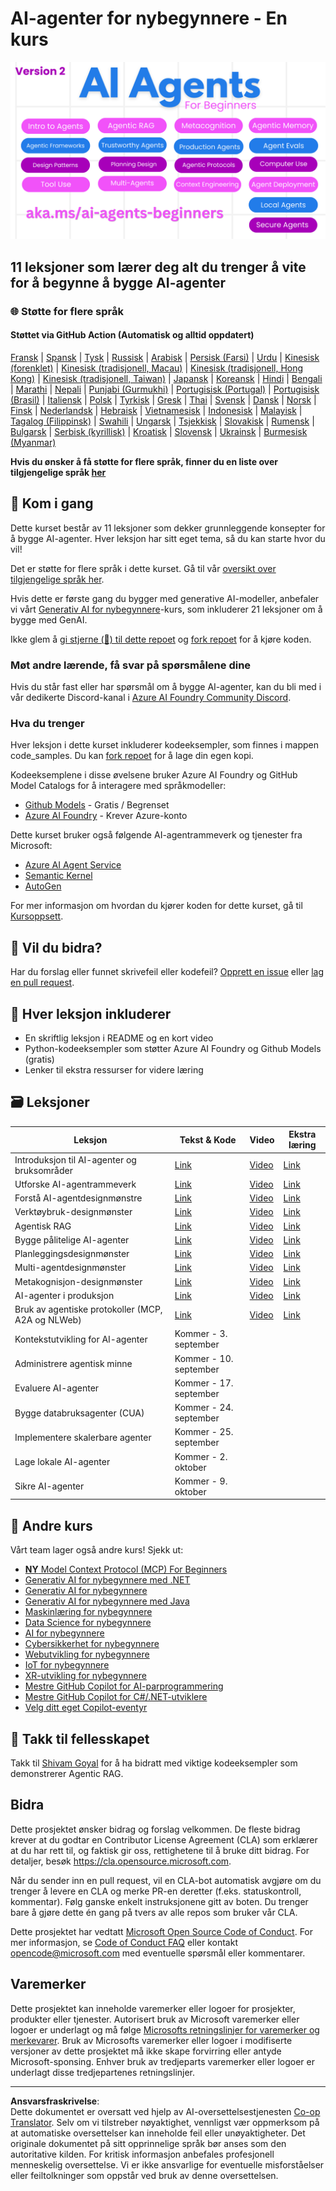 <!--
CO_OP_TRANSLATOR_METADATA:
{
  "original_hash": "4177db6b3602dfa8c609d78df1f0f21b",
  "translation_date": "2025-08-29T15:45:06+00:00",
  "source_file": "README.md",
  "language_code": "no"
}
-->
# AI-agenter for nybegynnere - En kurs

![Generativ AI for nybegynnere](../../translated_images/repo-thumbnailv2.06f4a48036fde647f6ba4eb19f5651babe59bb30e972748afb349e47725d7601.no.png)

## 11 leksjoner som lærer deg alt du trenger å vite for å begynne å bygge AI-agenter

### 🌐 Støtte for flere språk

#### Støttet via GitHub Action (Automatisk og alltid oppdatert)

[Fransk](../fr/README.md) | [Spansk](../es/README.md) | [Tysk](../de/README.md) | [Russisk](../ru/README.md) | [Arabisk](../ar/README.md) | [Persisk (Farsi)](../fa/README.md) | [Urdu](../ur/README.md) | [Kinesisk (forenklet)](../zh/README.md) | [Kinesisk (tradisjonell, Macau)](../mo/README.md) | [Kinesisk (tradisjonell, Hong Kong)](../hk/README.md) | [Kinesisk (tradisjonell, Taiwan)](../tw/README.md) | [Japansk](../ja/README.md) | [Koreansk](../ko/README.md) | [Hindi](../hi/README.md) | [Bengali](../bn/README.md) | [Marathi](../mr/README.md) | [Nepali](../ne/README.md) | [Punjabi (Gurmukhi)](../pa/README.md) | [Portugisisk (Portugal)](../pt/README.md) | [Portugisisk (Brasil)](../br/README.md) | [Italiensk](../it/README.md) | [Polsk](../pl/README.md) | [Tyrkisk](../tr/README.md) | [Gresk](../el/README.md) | [Thai](../th/README.md) | [Svensk](../sv/README.md) | [Dansk](../da/README.md) | [Norsk](./README.md) | [Finsk](../fi/README.md) | [Nederlandsk](../nl/README.md) | [Hebraisk](../he/README.md) | [Vietnamesisk](../vi/README.md) | [Indonesisk](../id/README.md) | [Malayisk](../ms/README.md) | [Tagalog (Filippinsk)](../tl/README.md) | [Swahili](../sw/README.md) | [Ungarsk](../hu/README.md) | [Tsjekkisk](../cs/README.md) | [Slovakisk](../sk/README.md) | [Rumensk](../ro/README.md) | [Bulgarsk](../bg/README.md) | [Serbisk (kyrillisk)](../sr/README.md) | [Kroatisk](../hr/README.md) | [Slovensk](../sl/README.md) | [Ukrainsk](../uk/README.md) | [Burmesisk (Myanmar)](../my/README.md)

**Hvis du ønsker å få støtte for flere språk, finner du en liste over tilgjengelige språk [her](https://github.com/Azure/co-op-translator/blob/main/getting_started/supported-languages.md)**

## 🌱 Kom i gang

Dette kurset består av 11 leksjoner som dekker grunnleggende konsepter for å bygge AI-agenter. Hver leksjon har sitt eget tema, så du kan starte hvor du vil!

Det er støtte for flere språk i dette kurset. Gå til vår [oversikt over tilgjengelige språk her](../..).

Hvis dette er første gang du bygger med generative AI-modeller, anbefaler vi vårt [Generativ AI for nybegynnere](https://aka.ms/genai-beginners)-kurs, som inkluderer 21 leksjoner om å bygge med GenAI.

Ikke glem å [gi stjerne (🌟) til dette repoet](https://docs.github.com/en/get-started/exploring-projects-on-github/saving-repositories-with-stars?WT.mc_id=academic-105485-koreyst) og [fork repoet](https://github.com/microsoft/ai-agents-for-beginners/fork) for å kjøre koden.

### Møt andre lærende, få svar på spørsmålene dine

Hvis du står fast eller har spørsmål om å bygge AI-agenter, kan du bli med i vår dedikerte Discord-kanal i [Azure AI Foundry Community Discord](https://aka.ms/ai-agents/discord).

### Hva du trenger

Hver leksjon i dette kurset inkluderer kodeeksempler, som finnes i mappen code_samples. Du kan [fork repoet](https://github.com/microsoft/ai-agents-for-beginners/fork) for å lage din egen kopi.

Kodeeksemplene i disse øvelsene bruker Azure AI Foundry og GitHub Model Catalogs for å interagere med språkmodeller:

- [Github Models](https://aka.ms/ai-agents-beginners/github-models) - Gratis / Begrenset
- [Azure AI Foundry](https://aka.ms/ai-agents-beginners/ai-foundry) - Krever Azure-konto

Dette kurset bruker også følgende AI-agentrammeverk og tjenester fra Microsoft:

- [Azure AI Agent Service](https://aka.ms/ai-agents-beginners/ai-agent-service)
- [Semantic Kernel](https://aka.ms/ai-agents-beginners/semantic-kernel)
- [AutoGen](https://aka.ms/ai-agents/autogen)

For mer informasjon om hvordan du kjører koden for dette kurset, gå til [Kursoppsett](./00-course-setup/README.md).

## 🙏 Vil du bidra?

Har du forslag eller funnet skrivefeil eller kodefeil? [Opprett en issue](https://github.com/microsoft/ai-agents-for-beginners/issues?WT.mc_id=academic-105485-koreyst) eller [lag en pull request](https://github.com/microsoft/ai-agents-for-beginners/pulls?WT.mc_id=academic-105485-koreyst).

## 📂 Hver leksjon inkluderer

- En skriftlig leksjon i README og en kort video
- Python-kodeeksempler som støtter Azure AI Foundry og Github Models (gratis)
- Lenker til ekstra ressurser for videre læring

## 🗃️ Leksjoner

| **Leksjon**                                  | **Tekst & Kode**                                  | **Video**                                                  | **Ekstra læring**                                                                     |
|----------------------------------------------|---------------------------------------------------|------------------------------------------------------------|---------------------------------------------------------------------------------------|
| Introduksjon til AI-agenter og bruksområder  | [Link](./01-intro-to-ai-agents/README.md)         | [Video](https://youtu.be/3zgm60bXmQk?si=z8QygFvYQv-9WtO1)  | [Link](https://aka.ms/ai-agents-beginners/collection?WT.mc_id=academic-105485-koreyst) |
| Utforske AI-agentrammeverk                  | [Link](./02-explore-agentic-frameworks/README.md) | [Video](https://youtu.be/ODwF-EZo_O8?si=Vawth4hzVaHv-u0H)  | [Link](https://aka.ms/ai-agents-beginners/collection?WT.mc_id=academic-105485-koreyst) |
| Forstå AI-agentdesignmønstre                | [Link](./03-agentic-design-patterns/README.md)    | [Video](https://youtu.be/m9lM8qqoOEA?si=BIzHwzstTPL8o9GF)  | [Link](https://aka.ms/ai-agents-beginners/collection?WT.mc_id=academic-105485-koreyst) |
| Verktøybruk-designmønster                   | [Link](./04-tool-use/README.md)                   | [Video](https://youtu.be/vieRiPRx-gI?si=2z6O2Xu2cu_Jz46N)  | [Link](https://aka.ms/ai-agents-beginners/collection?WT.mc_id=academic-105485-koreyst) |
| Agentisk RAG                                | [Link](./05-agentic-rag/README.md)                | [Video](https://youtu.be/WcjAARvdL7I?si=gKPWsQpKiIlDH9A3)  | [Link](https://aka.ms/ai-agents-beginners/collection?WT.mc_id=academic-105485-koreyst) |
| Bygge pålitelige AI-agenter                 | [Link](./06-building-trustworthy-agents/README.md)| [Video](https://youtu.be/iZKkMEGBCUQ?si=jZjpiMnGFOE9L8OK ) | [Link](https://aka.ms/ai-agents-beginners/collection?WT.mc_id=academic-105485-koreyst) |
| Planleggingsdesignmønster                  | [Link](./07-planning-design/README.md)            | [Video](https://youtu.be/kPfJ2BrBCMY?si=6SC_iv_E5-mzucnC)  | [Link](https://aka.ms/ai-agents-beginners/collection?WT.mc_id=academic-105485-koreyst) |
| Multi-agentdesignmønster                   | [Link](./08-multi-agent/README.md)                | [Video](https://youtu.be/V6HpE9hZEx0?si=rMgDhEu7wXo2uo6g)  | [Link](https://aka.ms/ai-agents-beginners/collection?WT.mc_id=academic-105485-koreyst) |
| Metakognisjon-designmønster                | [Link](./09-metacognition/README.md)              | [Video](https://youtu.be/His9R6gw6Ec?si=8gck6vvdSNCt6OcF)  | [Link](https://aka.ms/ai-agents-beginners/collection?WT.mc_id=academic-105485-koreyst) |
| AI-agenter i produksjon                    | [Link](./10-ai-agents-production/README.md)       | [Video](https://youtu.be/l4TP6IyJxmQ?si=31dnhexRo6yLRJDl)  | [Link](https://aka.ms/ai-agents-beginners/collection?WT.mc_id=academic-105485-koreyst) |
| Bruk av agentiske protokoller (MCP, A2A og NLWeb) | [Link](./11-agentic-protocols/README.md)          | [Video](https://youtu.be/X-Dh9R3Opn8)                      | [Link](https://aka.ms/ai-agents-beginners/collection?WT.mc_id=academic-105485-koreyst) |
| Kontekstutvikling for AI-agenter            | Kommer - 3. september                             |                                                            |                                                                                       |
| Administrere agentisk minne                  | Kommer - 10. september                            |                                                            |                                                                                        |
| Evaluere AI-agenter                          | Kommer - 17. september                            |                                                            |                                                                                        |
| Bygge databruksagenter (CUA)                 | Kommer - 24. september                            |                                                            |                                                                                        |
| Implementere skalerbare agenter              | Kommer - 25. september                            |                                                            |                                                                                        |
| Lage lokale AI-agenter                       | Kommer - 2. oktober                               |                                                            |                                                                                        |
| Sikre AI-agenter                             | Kommer - 9. oktober                               |                                                            |                                                                                        |

## 🎒 Andre kurs

Vårt team lager også andre kurs! Sjekk ut:

- [**NY** Model Context Protocol (MCP) For Beginners](https://github.com/microsoft/mcp-for-beginners?WT.mc_id=academic-105485-koreyst)
- [Generativ AI for nybegynnere med .NET](https://github.com/microsoft/Generative-AI-for-beginners-dotnet?WT.mc_id=academic-105485-koreyst)
- [Generativ AI for nybegynnere](https://github.com/microsoft/generative-ai-for-beginners?WT.mc_id=academic-105485-koreyst)
- [Generativ AI for nybegynnere med Java](https://github.com/microsoft/generative-ai-for-beginners-java?WT.mc_id=academic-105485-koreyst)
- [Maskinlæring for nybegynnere](https://aka.ms/ml-beginners?WT.mc_id=academic-105485-koreyst)
- [Data Science for nybegynnere](https://aka.ms/datascience-beginners?WT.mc_id=academic-105485-koreyst)
- [AI for nybegynnere](https://aka.ms/ai-beginners?WT.mc_id=academic-105485-koreyst)
- [Cybersikkerhet for nybegynnere](https://github.com/microsoft/Security-101??WT.mc_id=academic-96948-sayoung)
- [Webutvikling for nybegynnere](https://aka.ms/webdev-beginners?WT.mc_id=academic-105485-koreyst)
- [IoT for nybegynnere](https://aka.ms/iot-beginners?WT.mc_id=academic-105485-koreyst)
- [XR-utvikling for nybegynnere](https://github.com/microsoft/xr-development-for-beginners?WT.mc_id=academic-105485-koreyst)
- [Mestre GitHub Copilot for AI-parprogrammering](https://aka.ms/GitHubCopilotAI?WT.mc_id=academic-105485-koreyst)
- [Mestre GitHub Copilot for C#/.NET-utviklere](https://github.com/microsoft/mastering-github-copilot-for-dotnet-csharp-developers?WT.mc_id=academic-105485-koreyst)
- [Velg ditt eget Copilot-eventyr](https://github.com/microsoft/CopilotAdventures?WT.mc_id=academic-105485-koreyst)

## 🌟 Takk til fellesskapet

Takk til [Shivam Goyal](https://www.linkedin.com/in/shivam2003/) for å ha bidratt med viktige kodeeksempler som demonstrerer Agentic RAG.

## Bidra

Dette prosjektet ønsker bidrag og forslag velkommen. De fleste bidrag krever at du godtar en
Contributor License Agreement (CLA) som erklærer at du har rett til, og faktisk gir oss,
rettighetene til å bruke ditt bidrag. For detaljer, besøk 
<https://cla.opensource.microsoft.com>.

Når du sender inn en pull request, vil en CLA-bot automatisk avgjøre om du trenger å levere
en CLA og merke PR-en deretter (f.eks. statuskontroll, kommentar). Følg ganske enkelt instruksjonene
gitt av boten. Du trenger bare å gjøre dette én gang på tvers av alle repos som bruker vår CLA.

Dette prosjektet har vedtatt [Microsoft Open Source Code of Conduct](https://opensource.microsoft.com/codeofconduct/).
For mer informasjon, se [Code of Conduct FAQ](https://opensource.microsoft.com/codeofconduct/faq/) eller
kontakt [opencode@microsoft.com](mailto:opencode@microsoft.com) med eventuelle spørsmål eller kommentarer.

## Varemerker

Dette prosjektet kan inneholde varemerker eller logoer for prosjekter, produkter eller tjenester. Autorisert bruk av Microsoft
varemerker eller logoer er underlagt og må følge
[Microsofts retningslinjer for varemerker og merkevarer](https://www.microsoft.com/legal/intellectualproperty/trademarks/usage/general).
Bruk av Microsofts varemerker eller logoer i modifiserte versjoner av dette prosjektet må ikke skape forvirring eller antyde Microsoft-sponsing.
Enhver bruk av tredjeparts varemerker eller logoer er underlagt disse tredjepartenes retningslinjer.

---

**Ansvarsfraskrivelse**:  
Dette dokumentet er oversatt ved hjelp av AI-oversettelsestjenesten [Co-op Translator](https://github.com/Azure/co-op-translator). Selv om vi tilstreber nøyaktighet, vennligst vær oppmerksom på at automatiske oversettelser kan inneholde feil eller unøyaktigheter. Det originale dokumentet på sitt opprinnelige språk bør anses som den autoritative kilden. For kritisk informasjon anbefales profesjonell menneskelig oversettelse. Vi er ikke ansvarlige for eventuelle misforståelser eller feiltolkninger som oppstår ved bruk av denne oversettelsen.